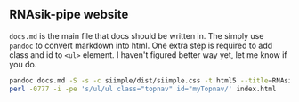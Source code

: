 ## RNAsik-pipe website

`docs.md` is the main file that docs should be written in. The simply use `pandoc` to convert markdown into html. One extra step is required to add class and id to `<ul>` element. I haven't figured better way yet, let me know if you do.

```BASH
pandoc docs.md -S -s -c siimple/dist/siimple.css -t html5 --title=RNAsik-docs -o index.html 
perl -0777 -i -pe 's/ul/ul class="topnav" id="myTopnav/' index.html                           
```
